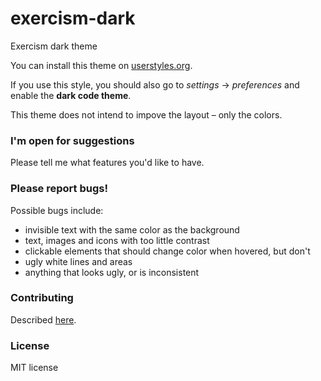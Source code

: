 # exercism-dark
Exercism dark theme

You can install this theme on [userstyles.org](https://userstyles.org/styles/174119/exercism-dark).

If you use this style, you should also go to _settings_ → _preferences_ and enable the **dark code theme**.

This theme does not intend to impove the layout – only the colors.

### I'm open for suggestions

Please tell me what features you'd like to have.

### Please report bugs!

Possible bugs include:

- invisible text with the same color as the background
- text, images and icons with too little contrast
- clickable elements that should change color when hovered, but don't
- ugly white lines and areas
- anything that looks ugly, or is inconsistent

### Contributing

Described [here](CONTRIBUTING.md).

### License
MIT license
